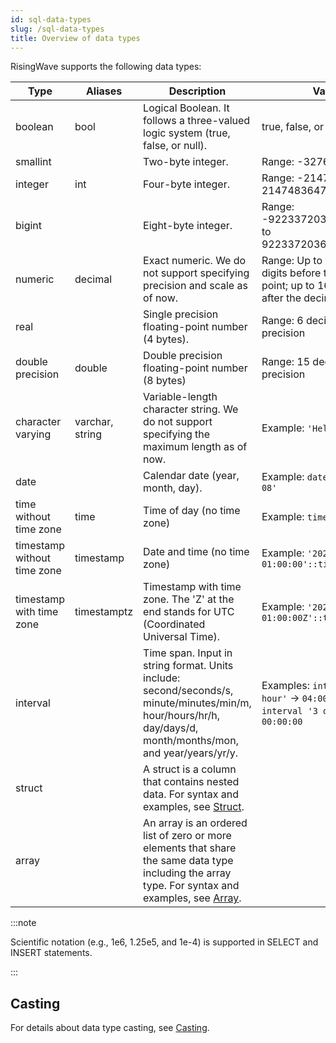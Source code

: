 ```yaml
---
id: sql-data-types
slug: /sql-data-types
title: Overview of data types
---
```


RisingWave supports the following data types:

|Type|Aliases|Description|Value|
|---|---|-------|-------|
|boolean|bool|Logical Boolean. It follows a three-valued logic system (true, false, or null). | true, false, or null |
|smallint| |Two-byte integer. | Range: -32768 to 32767 |
|integer|int|Four-byte integer. | Range: -2147483648 to 2147483647 |
|bigint| |Eight-byte integer. | Range: -9223372036854775808 to 9223372036854775807 |
|numeric|decimal|Exact numeric. We do not support specifying precision and scale as of now. | Range: Up to 131072 digits before the decimal point; up to 16383 digits after the decimal point |
|real| |Single precision floating-point number (4 bytes). | Range: 6 decimal digits precision |
|double precision|double|Double precision floating-point number (8 bytes) | Range: 15 decimal digits precision |
|character varying|varchar, string|Variable-length character string. We do not support specifying the maximum length as of now. | Example: `'Hello World!'` |
|date| |Calendar date (year, month, day). | Example: `date '2022-04-08'` |
|time without time zone|time|Time of day (no time zone) | Example: `time '18:20:49'` |
|timestamp without time zone|timestamp|Date and time (no time zone) | Example: `'2022-03-13 01:00:00'::timestamp` |
|timestamp with time zone |timestamptz|Timestamp with time zone. The 'Z' at the end stands for UTC (Coordinated Universal Time). | Example: `'2022-03-13 01:00:00Z'::timestamptz` |
|interval| |Time span. Input in string format. Units include: second/seconds/s, minute/minutes/min/m, hour/hours/hr/h, day/days/d, month/months/mon, and year/years/yr/y. | Examples: `interval '4 hour'` → `04:00:00` <br /> `interval '3 day'` → `3 days 00:00:00` |
|struct| |A struct is a column that contains nested data. For syntax and examples, see [Struct](./data-types/data-type-struct.md). | |
|array| | An array is an ordered list of zero or more elements that share the same data type including the array type. For syntax and examples, see [Array](./data-types/data-type-array.md).|

:::note

Scientific notation (e.g., 1e6, 1.25e5, and 1e-4) is supported in SELECT and INSERT statements.

:::

## Casting

For details about data type casting, see [Casting](./data-types/data-type-casting.md).

